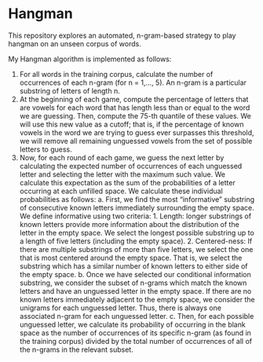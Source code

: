 # Hangman

This repository explores an automated, n-gram-based strategy to play hangman on an unseen corpus of words.

My Hangman algorithm is implemented as follows:
1. For all words in the training corpus, calculate the number of occurrences of each n-gram (for n = 1,..., 5). An n-gram is a particular substring of letters of length n.
2. At the beginning of each game, compute the percentage of letters that are vowels for each word that has length less than or equal to the word we are guessing. Then, compute the 75-th quantile of these values. We will use this new value as a cutoff; that is, if the percentage of known vowels in the word we are trying to guess ever surpasses this threshold, we will remove all remaining unguessed vowels from the set of possible letters to guess.
3. Now, for each round of each game, we guess the next letter by calculating the expected number of occurrences of each unguessed letter and selecting the letter with the maximum such value. We calculate this expectation as the sum of the probabilities of a letter occurring at each unfilled space. We calculate these individual probabilities as follows:
  a. First, we find the most “informative” substring of consecutive known letters immediately surrounding the empty space. We define informative using two criteria: 1. Length: longer substrings of known letters provide more information about the distribution of the letter in the empty space. We select the longest possible substring up to a length of five letters (including the empty space). 2.  Centered-ness: If there are multiple substrings of more than five letters, we select the one that is most centered around the empty space. That is, we select the substring which has a similar number of known letters to either side of the empty space.
  b. Once we have selected our conditional information substring, we consider the subset of n-grams which match the known letters and have an unguessed letter in the empty space. If there are no known letters immediately adjacent to the empty space, we consider the unigrams for each unguessed letter. Thus, there is always one associated n-gram for each unguessed letter. 
  c. Then, for each possible unguessed letter, we calculate its probability of occurring in the blank space as the number of occurrences of its specific n-gram (as found in the training corpus) divided by the total number of occurrences of all of the n-grams in the relevant subset.

